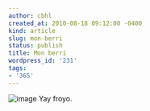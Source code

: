 ```yaml
---
author: cbhl
created_at: 2010-08-18 09:12:00 -0400
kind: article
slug: mon-berri
status: publish
title: Mon berri
wordpress_id: '231'
tags:
- '365'
---
```


![image](http://images.azuresky.ca/blog/wp-content/uploads/2010/08/wpid-IMG_20100817_1935061.jpg)
Yay froyo.
